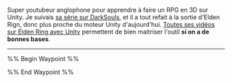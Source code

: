 Super youtubeur anglophone pour apprendre à faire un RPG en 3D sur Unity.
Je suivais [sa série sur DarkSouls](https://www.youtube.com/playlist?list=PLD_vBJjpCwJtrHIW1SS5_BNRk6KZJZ7_d), et il a tout refait à la sortie d'Elden Rign, donc plus proche du moteur Unity d'aujourd'hui.
[Toutes ses vidéos sur Elden Ring avec Unity](https://www.youtube.com/playlist?list=PLD_vBJjpCwJvP9F9CeDRiLs08a3ldTpW5) permettent de bien maitriser l'outil **si on a de bonnes bases**.

----

%% Begin Waypoint %%


%% End Waypoint %%